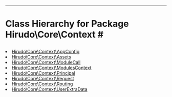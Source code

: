 - - -

# Class Hierarchy for Package Hirudo\Core\Context #<ul>
<li><a href="https://github.com/JeyDotC/Hirudo-docs/blob/master/hirudo/core/context/appconfig.html">Hirudo\Core\Context\AppConfig</a></li>
<li><a href="https://github.com/JeyDotC/Hirudo-docs/blob/master/hirudo/core/context/assets.html">Hirudo\Core\Context\Assets</a></li>
<li><a href="https://github.com/JeyDotC/Hirudo-docs/blob/master/hirudo/core/context/modulecall.html">Hirudo\Core\Context\ModuleCall</a></li>
<li><a href="https://github.com/JeyDotC/Hirudo-docs/blob/master/hirudo/core/context/modulescontext.html">Hirudo\Core\Context\ModulesContext</a></li>
<li><a href="https://github.com/JeyDotC/Hirudo-docs/blob/master/hirudo/core/context/principal.html">Hirudo\Core\Context\Principal</a></li>
<li><a href="https://github.com/JeyDotC/Hirudo-docs/blob/master/hirudo/core/context/request.html">Hirudo\Core\Context\Request</a></li>
<li><a href="https://github.com/JeyDotC/Hirudo-docs/blob/master/hirudo/core/context/routing.html">Hirudo\Core\Context\Routing</a></li>
<li><a href="https://github.com/JeyDotC/Hirudo-docs/blob/master/hirudo/core/context/userextradata.html">Hirudo\Core\Context\UserExtraData</a></li>
</ul>
